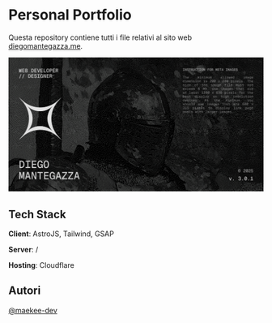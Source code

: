 # Personal Portfolio
Questa repository contiene tutti i file relativi al sito web [diegomantegazza.me](https://diegomantegazza.me).

![Logo](./public/og-image.png)


## Tech Stack

**Client**: AstroJS, Tailwind, GSAP

**Server**: /

**Hosting**: Cloudflare

## Autori

[@maekee-dev](https://www.github.com/maekee-dev)
